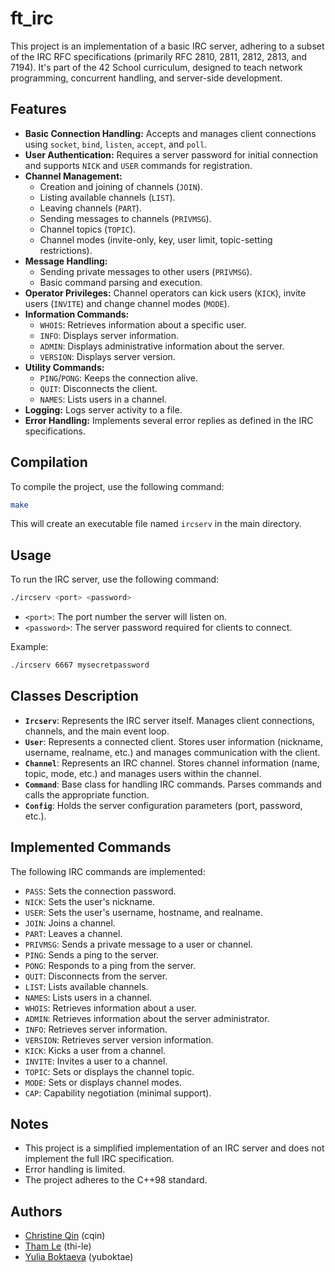 # ft_irc

This project is an implementation of a basic IRC server, adhering to a subset of the IRC RFC specifications (primarily RFC 2810, 2811, 2812, 2813, and 7194). It's part of the 42 School curriculum, designed to teach network programming, concurrent handling, and server-side development.

## Features

*   **Basic Connection Handling:** Accepts and manages client connections using `socket`, `bind`, `listen`, `accept`, and `poll`.
*   **User Authentication:** Requires a server password for initial connection and supports `NICK` and `USER` commands for registration.
*   **Channel Management:**
    *   Creation and joining of channels (`JOIN`).
    *   Listing available channels (`LIST`).
    *   Leaving channels (`PART`).
    *   Sending messages to channels (`PRIVMSG`).
    *   Channel topics (`TOPIC`).
    *   Channel modes (invite-only, key, user limit, topic-setting restrictions).
*   **Message Handling:**
    *   Sending private messages to other users (`PRIVMSG`).
    *   Basic command parsing and execution.
*   **Operator Privileges:**  Channel operators can kick users (`KICK`), invite users (`INVITE`) and change channel modes (`MODE`).
*   **Information Commands:**
    *   `WHOIS`:  Retrieves information about a specific user.
    *   `INFO`: Displays server information.
    *   `ADMIN`: Displays administrative information about the server.
    *   `VERSION`: Displays server version.
*   **Utility Commands:**
    *   `PING`/`PONG`:  Keeps the connection alive.
    *   `QUIT`: Disconnects the client.
    *   `NAMES`:  Lists users in a channel.
*   **Logging:** Logs server activity to a file.
*   **Error Handling:** Implements several error replies as defined in the IRC specifications.

## Compilation

To compile the project, use the following command:

```bash
make
```

This will create an executable file named `ircserv` in the main directory.

## Usage

To run the IRC server, use the following command:

```bash
./ircserv <port> <password>
```

*   `<port>`:  The port number the server will listen on.
*   `<password>`: The server password required for clients to connect.

Example:

```bash
./ircserv 6667 mysecretpassword
```

## Classes Description

*   **`Ircserv`**: Represents the IRC server itself. Manages client connections, channels, and the main event loop.
*   **`User`**: Represents a connected client. Stores user information (nickname, username, realname, etc.) and manages communication with the client.
*   **`Channel`**: Represents an IRC channel. Stores channel information (name, topic, mode, etc.) and manages users within the channel.
*   **`Command`**: Base class for handling IRC commands. Parses commands and calls the appropriate function.
*   **`Config`**: Holds the server configuration parameters (port, password, etc.).

## Implemented Commands

The following IRC commands are implemented:

*   `PASS`: Sets the connection password.
*   `NICK`: Sets the user's nickname.
*   `USER`: Sets the user's username, hostname, and realname.
*   `JOIN`: Joins a channel.
*   `PART`: Leaves a channel.
*   `PRIVMSG`: Sends a private message to a user or channel.
*   `PING`: Sends a ping to the server.
*   `PONG`: Responds to a ping from the server.
*   `QUIT`: Disconnects from the server.
*   `LIST`: Lists available channels.
*   `NAMES`: Lists users in a channel.
*   `WHOIS`: Retrieves information about a user.
*   `ADMIN`: Retrieves information about the server administrator.
*   `INFO`: Retrieves server information.
*   `VERSION`: Retrieves server version information.
*   `KICK`: Kicks a user from a channel.
*   `INVITE`: Invites a user to a channel.
*   `TOPIC`: Sets or displays the channel topic.
*   `MODE`: Sets or displays channel modes.
*   `CAP`: Capability negotiation (minimal support).

## Notes

*   This project is a simplified implementation of an IRC server and does not implement the full IRC specification.
*   Error handling is limited.
*   The project adheres to the C++98 standard.

## Authors

*   [Christine Qin](https://github.com/cqin42) (cqin)
*   [Tham Le](https://github.com/thile42) (thi-le)
*   [Yulia Boktaeva](https://github.com/yuboktae42) (yuboktae)

